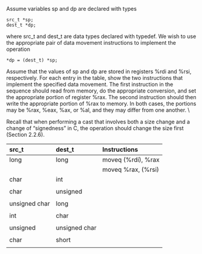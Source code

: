 Assume variables sp and dp are declared with types  
```
src_t *sp;
dest_t *dp;
```
where src_t and dest_t are data types declared with typedef. We wish to use the appropriate pair of data movement instructions to implement the operation  
```
*dp = (dest_t) *sp;
```
Assume that the values of sp and dp are stored in registers %rdi and %rsi, respectively. For each entry in the table, show the two instructions that implement the specified data movement. The first instruction in the sequence should read from memory, do the appropriate conversion, and set the appropriate portion of register %rax. The second instruction should then write the appropriate portion of %rax to memory. In both cases, the portions may be %rax, %eax, %ax, or %al, and they may differ from one another.  \

Recall that when performing a cast that involves both a size change and a change of “signedness” in C, the operation should change the size first (Section 2.2.6).  

| src_t | dest_t | Instructions |
| :---  | :---   | :----  |
| long  | long   | moveq (%rdi), %rax |
|   |    | moveq %rax, (%rsi)  |
| char  | int   |  |
|   |    |   |
| char  | unsigned   |  |
|   |    |   |
| unsigned char  | long   |  |
|   |    |   |
| int  | char   |  |
|   |    |   |
| unsigned  | unsigned char   |  |
|   |    |   |
| char  | short   |  |
|   |    |   |